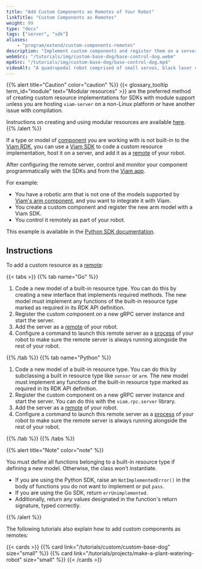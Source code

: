 ```yaml
---
title: "Add Custom Components as Remotes of Your Robot"
linkTitle: "Custom Components as Remotes"
weight: 99
type: "docs"
tags: ["server", "sdk"]
aliases:
    - "program/extend/custom-components-remotes"
description: "Implement custom components and register them on a server configured as a remote of your robot."
webmSrc: "/tutorials/img/custom-base-dog/base-control-dog.webm"
mp4Src: "/tutorials/img/custom-base-dog/base-control-dog.mp4"
videoAlt: "A quadrupedal robot comprised of small servos, black laser cut acrylic, and with ultrasonic sensors for eyes, walks forward, backward, and turns from side to side on a desk. Next to it is a laptop with the robot's Control tab on the Viam app open in a browser window."
---
```


{{% alert title="Caution" color="caution" %}}
{{< glossary_tooltip term_id="module" text="Modular resources" >}} are the preferred method of creating custom resource implementations for SDKs with module support unless you are hosting `viam-server` on a non-Linux platform or have another issue with compilation.

Instructions on creating and using modular resources are available [here](/program/extend/modular-resources).
{{% /alert %}}

If a type or model of [component](/components) you are working with is not built-in to the [Viam RDK](/internals/rdk), you can use a [Viam SDK](/program/get-started-sdks) to code a custom resource implementation, host it on a server, and add it as a [remote](/manage/parts-and-remotes) of your robot.

After configuring the remote server, control and monitor your component programmatically with the SDKs and from the [Viam app](https://app.viam.com/).

For example:

- You have a robotic arm that is not one of the models supported by [Viam's arm component](/components/arm/), and you want to integrate it with Viam.
- You create a custom component and register the new arm model with a Viam SDK.
- You control it remotely as part of your robot.

This example is available in the [Python SDK documentation](https://python.viam.dev/examples/example.html#subclass-a-component).

## Instructions

To add a custom resource as a [remote](/manage/parts-and-remotes):

{{< tabs >}}
{{% tab name="Go" %}}

1. Code a new model of a built-in resource type. You can do this by creating a new interface that implements required methods. The new model must implement any functions of the built-in resource type marked as required in its RDK API definition.
2. Register the custom component on a new gRPC server instance and start the server.
3. Add the server as a [remote](/manage/parts-and-remotes) of your robot.
4. Configure a command to launch this remote server as a [process](/appendix/glossary/#term-process) of your robot to make sure the remote server is always running alongside the rest of your robot.

{{% /tab %}}
{{% tab name="Python" %}}

1. Code a new model of a built-in resource type.
You can do this by subclassing a built in resource type like `sensor` or `arm`.
The new model must implement any functions of the built-in resource type marked as required in its RDK API definition.
2. Register the custom component on a new gRPC server instance and start the server.
You can do this with the `viam.rpc.server` library.
3. Add the server as a [remote](/manage/parts-and-remotes) of your robot.
4. Configure a command to launch this remote server as a [process](/appendix/glossary/#term-process) of your robot to make sure the remote server is always running alongside the rest of your robot.

{{% /tab %}}
{{% /tabs %}}

{{% alert title="Note" color="note" %}}

You must define all functions belonging to a built-in resource type if defining a new model.
Otherwise, the class won’t instantiate.

- If you are using the Python SDK, raise an `NotImplementedError()` in the body of functions you do not want to implement or put `pass`.
- If you are using the Go SDK, return `errUnimplemented`.  
- Additionally, return any values designated in the function's return signature, typed correctly.

{{% /alert %}}

The following tutorials also explain how to add custom components as remotes:

{{< cards >}}
    {{% card link="/tutorials/custom/custom-base-dog" size="small" %}}
    {{% card link="/tutorials/projects/make-a-plant-watering-robot" size="small" %}}
{{< /cards >}}
